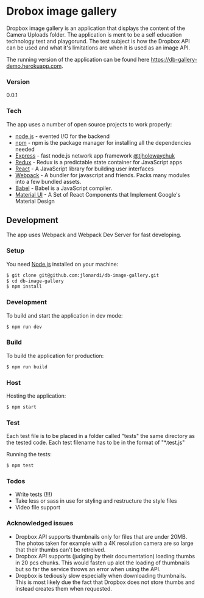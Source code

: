 # Drobox image gallery

Dropbox image gallery is an application that displays the content of the Camera Uploads folder. The application is ment to be a self education technology test and playgorund. The test subject is how the Dropbox API can be used and what it's limitations are when it is used as an image API.

The running version of the application can be found here https://db-gallery-demo.herokuapp.com.

### Version
0.0.1

### Tech

The app uses a number of open source projects to work properly:

* [node.js] - evented I/O for the backend
* [npm] - npm is the package manager for installing all the dependencies needed
* [Express] - fast node.js network app framework [@tjholowaychuk]
* [Redux] - Redux is a predictable state container for JavaScript apps
* [React] - A JavaScript library for building user interfaces
* [Webpack] - A bundler for javascript and friends. Packs many modules into a few
bundled assets.
* [Babel] - Babel is a JavaScript compiler.
* [Material UI] - A Set of React Components that Implement Google's Material Design

## Development

The app uses Webpack and Webpack Dev Server for fast developing.

### Setup

You need [Node.js] installed on your machine:

```sh
$ git clone git@github.com:jlonardi/db-image-gallery.git
$ cd db-image-gallery
$ npm install
```

### Development

To build and start the application in dev mode:
```sh
$ npm run dev
```

### Build

To build the application for production:
```sh
$ npm run build
```

### Host

Hosting the application:
```sh
$ npm start
```

### Test

Each test file is to be placed in a folder called "tests" the same directory as the tested code. Each test filename has to be in the format of "*.test.js"

Running the tests:
```sh
$ npm test
```

### Todos

 - Write tests (!!!)
 - Take less or sass in use for styling and restructure the style files
 - Video file support

### Acknowledged issues
 - Dropbox API supports thumbnails only for files that are under 20MB. The photos taken for example with a 4K resolution camera are so large that their thumbs can't be retreived.
 - Dropbox API supports (judging by their documentation) loading thumbs in 20 pcs chunks. This would fasten up alot the loading of thumbnails but so far the service throws an error when using the API.
 - Dropbox is tediously slow especially when downloading thumbnails. This is most likely due the fact that Dropbox does not store thumbs and instead creates them when requested.


[//]: # (These are reference links used in the body of this note and get stripped out when the markdown processor does it's job. There is no need to format nicely because it shouldn't be seen. Thanks SO - http://stackoverflow.com/questions/4823468/store-comments-in-markdown-syntax)


   [dill]: <https://github.com/joemccann/dillinger>
   [git-repo-url]: <https://github.com/joemccann/dillinger.git>
   [john gruber]: <http://daringfireball.net>
   [@thomasfuchs]: <http://twitter.com/thomasfuchs>
   [df1]: <http://daringfireball.net/projects/markdown/>
   [marked]: <https://github.com/chjj/marked>
   [npm]: <https://www.npmjs.com/>
   [Ace Editor]: <http://ace.ajax.org>
   [node.js]: <http://nodejs.org>
   [Twitter Bootstrap]: <http://twitter.github.com/bootstrap/>
   [keymaster.js]: <https://github.com/madrobby/keymaster>
   [jQuery]: <http://jquery.com>
   [@tjholowaychuk]: <http://twitter.com/tjholowaychuk>
   [express]: <http://expressjs.com>
   [AngularJS]: <http://angularjs.org>
   [React]: <http://facebook.github.io/react/>
   [Material UI]: <http://material-ui.com/>
   [Webpack]: <https://webpack.github.io/>
   [Gulp]: <http://gulpjs.com>
   [Node.js]: <http://nodejs.org/en/>
   [Redux]: <https://redux.js.org/>
   [Babel]: <https://redux.js.org/>

